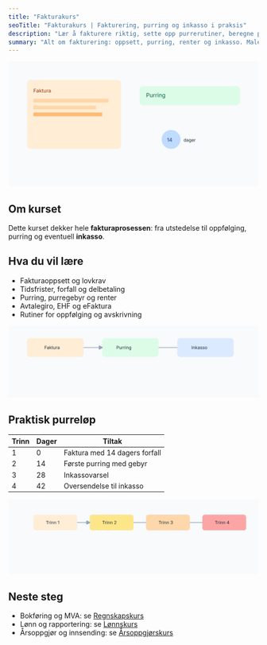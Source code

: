 ```yaml
---
title: "Fakturakurs"
seoTitle: "Fakturakurs | Fakturering, purring og inkasso i praksis"
description: "Lær å fakturere riktig, sette opp purrerutiner, beregne purregebyr og renter, og følge opp til inkasso. Praktisk fakturakurs for små bedrifter."
summary: "Alt om fakturering: oppsett, purring, renter og inkasso. Maler, tabeller og beste praksis."
---
```


![Fakturakurs oversikt](fakturakurs-illustration.svg)

## Om kurset
Dette kurset dekker hele **fakturaprosessen**: fra utstedelse til oppfølging, purring og eventuell **inkasso**.

## Hva du vil lære

- Fakturaoppsett og lovkrav
- Tidsfrister, forfall og delbetaling
- Purring, purregebyr og renter
- Avtalegiro, EHF og eFaktura
- Rutiner for oppfølging og avskrivning

![Fakturaflyt](fakturakurs-flow.svg)

## Praktisk purreløp

| Trinn | Dager | Tiltak |
| --- | --- | --- |
| 1 | 0 | Faktura med 14 dagers forfall |
| 2 | 14 | Første purring med gebyr |
| 3 | 28 | Inkassovarsel |
| 4 | 42 | Oversendelse til inkasso |

![Trinnvis oppfølging](fakturakurs-steps.svg)

## Neste steg
- Bokføring og MVA: se [Regnskapskurs](/blogs/kurs/regnskapskurs)
- Lønn og rapportering: se [Lønnskurs](/blogs/kurs/lonnskurs)
- Årsoppgjør og innsending: se [Årsoppgjørskurs](/blogs/kurs/arsoppgjor-kurs)
